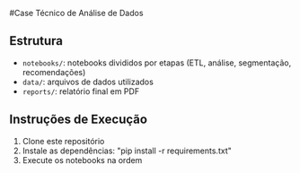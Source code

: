 #Case Técnico de Análise de Dados

## Estrutura

- `notebooks/`: notebooks divididos por etapas (ETL, análise, segmentação, recomendações)
- `data/`: arquivos de dados utilizados
- `reports/`: relatório final em PDF

## Instruções de Execução

1. Clone este repositório
2. Instale as dependências: "pip install -r requirements.txt"
3. Execute os notebooks na ordem
